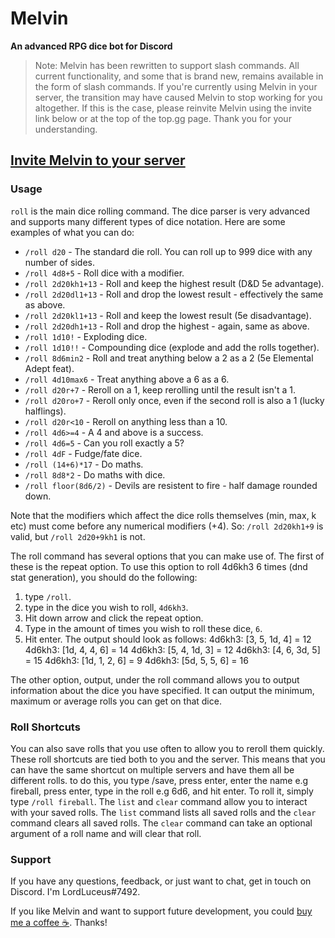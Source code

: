 # Melvin

**An advanced RPG dice bot for Discord**

> Note: Melvin has been rewritten to support slash commands. All current functionality, and some that is brand new, remains available in the form of slash commands.  If you're currently using Melvin in your server, the transition may have caused Melvin to stop working for you altogether. If this is the case, please reinvite Melvin using the invite link below or at the top of the top.gg page. Thank you for your understanding.

## [Invite Melvin to your server](https://discord.com/api/oauth2/authorize?client_id=813806889657434173&permissions=0&scope=bot%20applications.commands)

### Usage

`roll` is the main dice rolling command. The dice parser is very advanced and supports many different types of dice notation. Here are some examples of what you can do:

- `/roll d20` - The standard die roll. You can roll up to 999 dice with any number of sides.
- `/roll 4d8+5` - Roll dice with a modifier.
- `/roll 2d20kh1+13` - Roll and keep the highest result (D&D 5e advantage).
- `/roll 2d20dl1+13` - Roll and drop the lowest result - effectively the same as above.
- `/roll 2d20kl1+13` - Roll and keep the lowest result (5e disadvantage).
- `/roll 2d20dh1+13` - Roll and drop the highest - again, same as above.
- `/roll 1d10!` - Exploding dice.
- `/roll 1d10!!` - Compounding dice (explode and add the rolls together).
- `/roll 8d6min2` - Roll and treat anything below a 2 as a 2 (5e Elemental Adept feat).
- `/roll 4d10max6` - Treat anything above a 6 as a 6.
- `/roll d20r+7` - Reroll on a 1, keep rerolling until the result isn't a 1.
- `/roll d20ro+7` - Reroll only once, even if the second roll is also a 1 (lucky halflings).
- `/roll d20r<10` - Reroll on anything less than a 10.
- `/roll 4d6>=4` - A 4 and above is a success.
- `/roll 4d6=5` - Can you roll exactly a 5?
- `/roll 4dF` - Fudge/fate dice.
- `/roll (14+6)*17` - Do maths.
- `/roll 8d8*2` - Do maths with dice.
- `/roll floor(8d6/2)` - Devils are resistent to fire - half damage rounded down.

Note that the modifiers which affect the dice rolls themselves (min, max, k etc) must come before any numerical modifiers (+4). So: `/roll 2d20kh1+9` is valid, but `/roll 2d20+9kh1` is not.

The roll command has several options that you can make use of. The first of these is the repeat option. To use this option to roll 4d6kh3 6 times (dnd stat generation), you should do the following:
1. type `/roll`.
2. type in the dice you wish to roll, `4d6kh3`.
3. Hit down arrow and click the repeat option.
4. Type in the amount of times you wish to roll these dice, `6`.
5. Hit enter. The output should look as follows:
4d6kh3: [3, 5, 1d, 4] = 12
4d6kh3: [1d, 4, 4, 6] = 14
4d6kh3: [5, 4, 1d, 3] = 12
4d6kh3: [4, 6, 3d, 5] = 15
4d6kh3: [1d, 1, 2, 6] = 9
4d6kh3: [5d, 5, 5, 6] = 16

The other option, output, under the roll command allows you to output information about the dice you have specified. It can output the minimum, maximum or average rolls you can get on that dice.

### Roll Shortcuts

You can also save rolls that you use often to allow you to reroll them quickly. These roll shortcuts are tied both to you and the server. This means that you can have the same shortcut on multiple servers and have them all be different rolls.
to do this, you type /save, press enter, enter the name e.g fireball, press enter, type in the roll e.g 6d6, and hit enter.
To roll it, simply type `/roll fireball`.
The `list` and `clear` command allow you to interact with your saved rolls. The `list` command lists all saved rolls and the `clear` command clears all saved rolls. 
The `clear` command can take an optional argument of a roll name and will clear that roll. 

### Support

If you have any questions, feedback, or just want to chat, get in touch on Discord. I'm LordLuceus#7492.

If you like Melvin and want to support future development, you could [buy me a coffee ☕](https://paypal.me/luceusproductions). Thanks!
